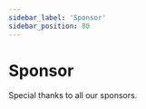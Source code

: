 ```yaml
---
sidebar_label: 'Sponsor'
sidebar_position: 80
---
```


# Sponsor

Special thanks to all our sponsors.
